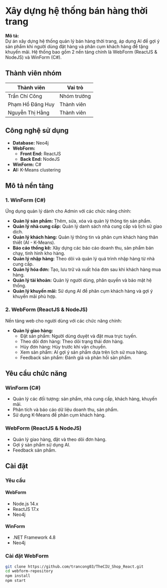 # **Xây dựng hệ thống bán hàng thời trang**

**Mô tả:**  
Dự án xây dựng hệ thống quản lý bán hàng thời trang, áp dụng AI để gợi ý sản phẩm khi người dùng đặt hàng và phân cụm khách hàng để tặng khuyến mãi. Hệ thống bao gồm 2 nền tảng chính là WebForm (ReactJS & NodeJS) và WinForm (C#).

## **Thành viên nhóm**

| Thành viên         | Vai trò          |
|--------------------|------------------|
| Trần Chí Công      | Nhóm trưởng      |
| Phạm Hồ Đăng Huy   | Thành viên       |
| Nguyễn Thị Hằng    | Thành viên       |

## **Công nghệ sử dụng**

- **Database:** Neo4j
- **WebForm:**
  - **Front End:** ReactJS
  - **Back End:** NodeJS
- **WinForm:** C#
- **AI:** K-Means clustering

## **Mô tả nền tảng**

### **1. WinForm (C#)**

Ứng dụng quản lý dành cho Admin với các chức năng chính:

- **Quản lý sản phẩm:** Thêm, sửa, xóa và quản lý thông tin sản phẩm.
- **Quản lý nhà cung cấp:** Quản lý danh sách nhà cung cấp và lịch sử giao dịch.
- **Quản lý khách hàng:** Quản lý thông tin và phân cụm khách hàng thân thiết (AI - K-Means).
- **Báo cáo thống kê:** Xây dựng các báo cáo doanh thu, sản phẩm bán chạy, tình hình kho hàng.
- **Quản lý nhập hàng:** Theo dõi và quản lý quá trình nhập hàng từ nhà cung cấp.
- **Quản lý hóa đơn:** Tạo, lưu trữ và xuất hóa đơn sau khi khách hàng mua hàng.
- **Quản lý tài khoản:** Quản lý người dùng, phân quyền và bảo mật hệ thống.
- **Quản lý khuyến mãi:** Sử dụng AI để phân cụm khách hàng và gợi ý khuyến mãi phù hợp.

### **2. WebForm (ReactJS & NodeJS)**

Nền tảng web cho người dùng với các chức năng chính:

- **Quản lý giao hàng:**
  - Đặt sản phẩm: Người dùng duyệt và đặt mua trực tuyến.
  - Theo dõi đơn hàng: Theo dõi trạng thái đơn hàng.
  - Hủy đơn hàng: Hủy trước khi vận chuyển.
  - Xem sản phẩm: AI gợi ý sản phẩm dựa trên lịch sử mua hàng.
  - Feedback sản phẩm: Đánh giá và phản hồi sản phẩm.

## **Yêu cầu chức năng**

### **WinForm (C#)**
- Quản lý các đối tượng: sản phẩm, nhà cung cấp, khách hàng, khuyến mãi.
- Phân tích và báo cáo dữ liệu doanh thu, sản phẩm.
- Sử dụng K-Means để phân cụm khách hàng.

### **WebForm (ReactJS & NodeJS)**
- Quản lý giao hàng, đặt và theo dõi đơn hàng.
- Gợi ý sản phẩm sử dụng AI.
- Feedback sản phẩm.

## **Cài đặt**

### **Yêu cầu**

#### **WebForm**
- Node.js 14.x
- ReactJS 17.x
- Neo4j

#### **WinForm**
- .NET Framework 4.8
- Neo4j

### **Cài đặt WebForm**
```bash
git clone https://github.com/trancong03/TheCIU_Shop_React.git
cd webform-repository
npm install
npm start
